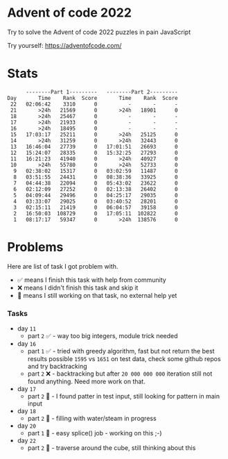 # Advent of code 2022

Try to solve the Advent of code 2022 puzzles in pain JavaScript

Try yourself: https://adventofcode.com/

# Stats

```
      --------Part 1---------   --------Part 2---------
Day       Time    Rank  Score       Time    Rank  Score
 22   02:06:42    3310      0          -       -      -
 21       >24h   21569      0       >24h   18901      0
 18       >24h   25467      0          -       -      -
 17       >24h   21933      0          -       -      -
 16       >24h   18495      0          -       -      -
 15   17:03:17   25211      0       >24h   25125      0
 14       >24h   31259      0       >24h   32443      0
 13   16:46:04   27739      0   17:01:51   26693      0
 12   15:24:07   28335      0   15:32:25   27293      0
 11   16:21:23   41940      0       >24h   40927      0
 10       >24h   55780      0       >24h   52733      0
  9   02:38:02   15317      0   03:02:59   11487      0
  8   03:51:55   24431      0   08:38:36   33925      0
  7   04:44:38   22094      0   05:43:02   23622      0
  6   02:12:09   27252      0   02:13:38   26402      0
  5   04:09:44   29496      0   04:25:17   29035      0
  4   03:33:07   29025      0   03:40:52   28201      0
  3   02:15:11   21419      0   06:04:57   39158      0
  2   16:50:03  108729      0   17:05:11  102822      0
  1   08:17:17   59347      0       >24h  138576      0
```

# Problems

Here are list of task I got problem with.

* ✅ means I finish this task with help from community
* ❌ means I didn't finish this task and skip it
* 🤔 means I still working on that task, no external help yet

### Tasks

* day `11`
  * part `2` ✅ - way too big integers, module trick needed
* day `16`
  * part `1` ✅ - tried with greedy algorithm, fast but not return the best results possible `1595` vs `1651` on test data, check some github repos and try backtracking
  * part `2` ❌ - backtracking but after `20 000 000 000` iteration still not found anything. Need more work on that.
* day `17`
  * part `2` 🤔 - I found patter in test input, still looking for pattern in main input
* day `18`
  * part `2` 🤔 - filling with water/steam in progress
* day `20`
  * part `1` 🤔 - easy splice() job - working on this ;-)
* day `22`
  * part `2` 🤔 - traverse around the cube, still thinking about this